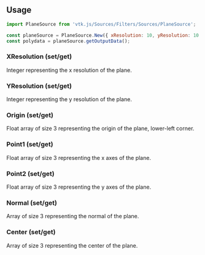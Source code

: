 ## Usage

```js
import PlaneSource from 'vtk.js/Sources/Filters/Sources/PlaneSource';

const planeSource = PlaneSource.New({ xResolution: 10, yResolution: 10 });
const polydata = planeSource.getOutputData();
```

### XResolution (set/get)

Integer representing the x resolution of the plane.

### YResolution (set/get)

Integer representing the y resolution of the plane.

### Origin (set/get)

Float array of size 3 representing the origin of the plane, lower-left corner.

### Point1 (set/get)

Float array of size 3 representing the x axes of the plane.

### Point2 (set/get)

Float array of size 3 representing the y axes of the plane.

### Normal (set/get)

Array of size 3 representing the normal of the plane.

### Center (set/get)

Array of size 3 representing the center of the plane.

